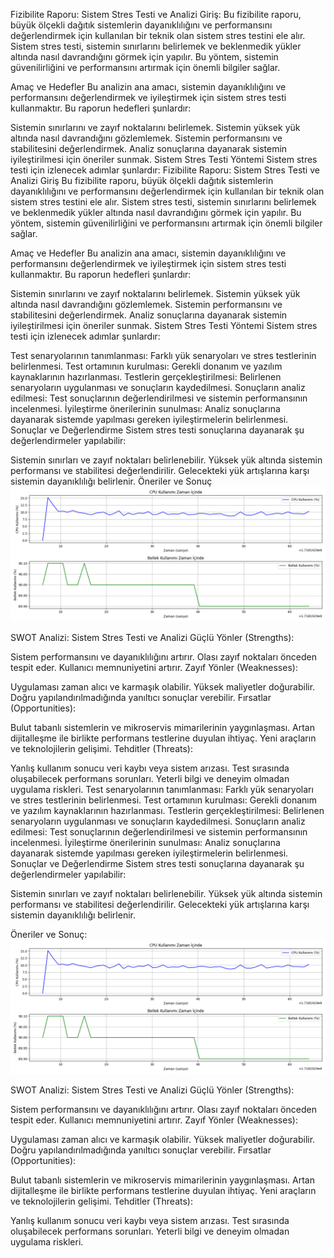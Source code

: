 Fizibilite Raporu: Sistem Stres Testi ve Analizi
Giriş:
Bu fizibilite raporu, büyük ölçekli dağıtık sistemlerin dayanıklılığını ve performansını değerlendirmek için kullanılan bir teknik olan sistem stres testini ele alır. Sistem stres testi, sistemin sınırlarını belirlemek ve beklenmedik yükler altında nasıl davrandığını görmek için yapılır. Bu yöntem, sistemin güvenilirliğini ve performansını artırmak için önemli bilgiler sağlar.

Amaç ve Hedefler
Bu analizin ana amacı, sistemin dayanıklılığını ve performansını değerlendirmek ve iyileştirmek için sistem stres testi kullanmaktır. Bu raporun hedefleri şunlardır:

Sistemin sınırlarını ve zayıf noktalarını belirlemek.
Sistemin yüksek yük altında nasıl davrandığını gözlemlemek.
Sistemin performansını ve stabilitesini değerlendirmek.
Analiz sonuçlarına dayanarak sistemin iyileştirilmesi için öneriler sunmak.
Sistem Stres Testi Yöntemi
Sistem stres testi için izlenecek adımlar şunlardır:
Fizibilite Raporu: Sistem Stres Testi ve Analizi
Giriş
Bu fizibilite raporu, büyük ölçekli dağıtık sistemlerin dayanıklılığını ve performansını değerlendirmek için kullanılan bir teknik olan sistem stres testini ele alır. Sistem stres testi, sistemin sınırlarını belirlemek ve beklenmedik yükler altında nasıl davrandığını görmek için yapılır. Bu yöntem, sistemin güvenilirliğini ve performansını artırmak için önemli bilgiler sağlar.

Amaç ve Hedefler
Bu analizin ana amacı, sistemin dayanıklılığını ve performansını değerlendirmek ve iyileştirmek için sistem stres testi kullanmaktır.
Bu raporun hedefleri şunlardır:

Sistemin sınırlarını ve zayıf noktalarını belirlemek.
Sistemin yüksek yük altında nasıl davrandığını gözlemlemek.
Sistemin performansını ve stabilitesini değerlendirmek.
Analiz sonuçlarına dayanarak sistemin iyileştirilmesi için öneriler sunmak.
Sistem Stres Testi Yöntemi
Sistem stres testi için izlenecek adımlar şunlardır:

Test senaryolarının tanımlanması: Farklı yük senaryoları ve stres testlerinin belirlenmesi.
Test ortamının kurulması: Gerekli donanım ve yazılım kaynaklarının hazırlanması.
Testlerin gerçekleştirilmesi: Belirlenen senaryoların uygulanması ve sonuçların kaydedilmesi.
Sonuçların analiz edilmesi: Test sonuçlarının değerlendirilmesi ve sistemin performansının incelenmesi.
İyileştirme önerilerinin sunulması: Analiz sonuçlarına dayanarak sistemde yapılması gereken iyileştirmelerin belirlenmesi.
Sonuçlar ve Değerlendirme
Sistem stres testi sonuçlarına dayanarak şu değerlendirmeler yapılabilir:

Sistemin sınırları ve zayıf noktaları belirlenebilir.
Yüksek yük altında sistemin performansı ve stabilitesi değerlendirilir.
Gelecekteki yük artışlarına karşı sistemin dayanıklılığı belirlenir.
Öneriler ve Sonuç
![CPU Bellek_Kullanımı Zaman İçinde](Figure_1.png)

SWOT Analizi: Sistem Stres Testi ve Analizi
Güçlü Yönler (Strengths):

Sistem performansını ve dayanıklılığını artırır.
Olası zayıf noktaları önceden tespit eder.
Kullanıcı memnuniyetini artırır.
Zayıf Yönler (Weaknesses):

Uygulaması zaman alıcı ve karmaşık olabilir.
Yüksek maliyetler doğurabilir.
Doğru yapılandırılmadığında yanıltıcı sonuçlar verebilir.
Fırsatlar (Opportunities):

Bulut tabanlı sistemlerin ve mikroservis mimarilerinin yaygınlaşması.
Artan dijitalleşme ile birlikte performans testlerine duyulan ihtiyaç.
Yeni araçların ve teknolojilerin gelişimi.
Tehditler (Threats):

Yanlış kullanım sonucu veri kaybı veya sistem arızası.
Test sırasında oluşabilecek performans sorunları.
Yeterli bilgi ve deneyim olmadan uygulama riskleri.
Test senaryolarının tanımlanması: Farklı yük senaryoları ve stres testlerinin belirlenmesi.
Test ortamının kurulması: Gerekli donanım ve yazılım kaynaklarının hazırlanması.
Testlerin gerçekleştirilmesi: Belirlenen senaryoların uygulanması ve sonuçların kaydedilmesi.
Sonuçların analiz edilmesi: Test sonuçlarının değerlendirilmesi ve sistemin performansının incelenmesi.
İyileştirme önerilerinin sunulması: Analiz sonuçlarına dayanarak sistemde yapılması gereken iyileştirmelerin belirlenmesi.
Sonuçlar ve Değerlendirme
Sistem stres testi sonuçlarına dayanarak şu değerlendirmeler yapılabilir:

Sistemin sınırları ve zayıf noktaları belirlenebilir.
Yüksek yük altında sistemin performansı ve stabilitesi değerlendirilir.
Gelecekteki yük artışlarına karşı sistemin dayanıklılığı belirlenir.

Öneriler ve Sonuç:
![CPU Bellek_Kullanımı Zaman İçinde](Figure_1.png)

SWOT Analizi: Sistem Stres Testi ve Analizi
Güçlü Yönler (Strengths):

Sistem performansını ve dayanıklılığını artırır.
Olası zayıf noktaları önceden tespit eder.
Kullanıcı memnuniyetini artırır.
Zayıf Yönler (Weaknesses):

Uygulaması zaman alıcı ve karmaşık olabilir.
Yüksek maliyetler doğurabilir.
Doğru yapılandırılmadığında yanıltıcı sonuçlar verebilir.
Fırsatlar (Opportunities):

Bulut tabanlı sistemlerin ve mikroservis mimarilerinin yaygınlaşması.
Artan dijitalleşme ile birlikte performans testlerine duyulan ihtiyaç.
Yeni araçların ve teknolojilerin gelişimi.
Tehditler (Threats):

Yanlış kullanım sonucu veri kaybı veya sistem arızası.
Test sırasında oluşabilecek performans sorunları.
Yeterli bilgi ve deneyim olmadan uygulama riskleri.
